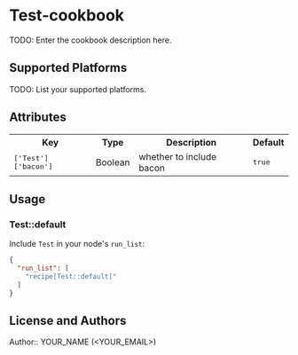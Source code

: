# Test-cookbook

TODO: Enter the cookbook description here.

## Supported Platforms

TODO: List your supported platforms.

## Attributes

<table>
  <tr>
    <th>Key</th>
    <th>Type</th>
    <th>Description</th>
    <th>Default</th>
  </tr>
  <tr>
    <td><tt>['Test']['bacon']</tt></td>
    <td>Boolean</td>
    <td>whether to include bacon</td>
    <td><tt>true</tt></td>
  </tr>
</table>

## Usage

### Test::default

Include `Test` in your node's `run_list`:

```json
{
  "run_list": [
    "recipe[Test::default]"
  ]
}
```

## License and Authors

Author:: YOUR_NAME (<YOUR_EMAIL>)
